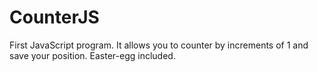 # CounterJS

First JavaScript program. 
It allows you to counter by increments of 1 and save your position.
Easter-egg included.
